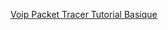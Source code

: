 [Voip Packet Tracer Tutorial Basique](https://lucasvidelaine.files.wordpress.com/2017/03/voip-packet-tracer-tuto-basique.pdf)
